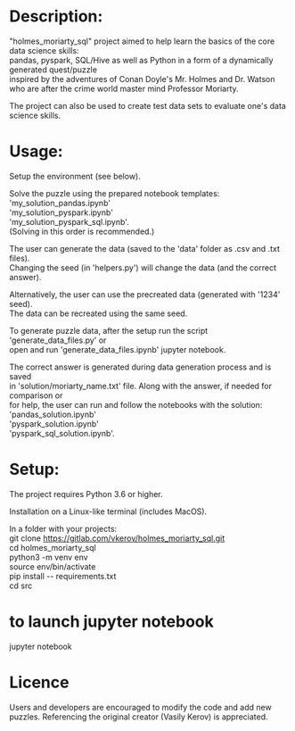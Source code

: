 # Description:  
"holmes_moriarty_sql" project aimed to help learn the basics of the core data science skills:  
pandas, pyspark, SQL/Hive as well as Python in a form of a dynamically generated quest/puzzle  
inspired by the adventures of Conan Doyle's Mr. Holmes and Dr. Watson who are after the crime 
world master mind Professor Moriarty.  
  
The project can also be used to create test data sets to evaluate one's data science skills.  
  
# Usage:  
Setup the environment (see below).
  
Solve the puzzle using the prepared notebook templates:  
'my_solution_pandas.ipynb'  
'my_solution_pyspark.ipynb'  
'my_solution_pyspark_sql.ipynb'.  
(Solving in this order is recommended.)  
  
  
The user can generate the data (saved to the 'data' folder as .csv and .txt files).  
Changing the seed (in 'helpers.py') will change the data (and the correct answer).
  
Alternatively, the user can use the precreated data (generated with '1234' seed).  
The data can be recreated using the same seed.  
  
To generate puzzle data, after the setup run the script 'generate_data_files.py' or  
open and run 'generate_data_files.ipynb' jupyter notebook.  
  
The correct answer is generated during data generation process and is saved  
in 'solution/moriarty_name.txt' file. Along with the answer, if needed for comparison or  
for help, the user can run and follow the notebooks with the solution:  
'pandas_solution.ipynb'  
'pyspark_solution.ipynb'  
'pyspark_sql_solution.ipynb'. 


# Setup:  
The project requires Python 3.6 or higher.  
  
Installation on a Linux-like terminal (includes MacOS).  
  
In a folder with your projects:  
git clone https://gitlab.com/vkerov/holmes_moriarty_sql.git  
cd holmes_moriarty_sql    
python3 -m venv env  
source env/bin/activate  
pip install -- requirements.txt  
cd src 
# to launch jupyter notebook
jupyter notebook  


#  Licence
Users and developers are encouraged to modify the code and add new puzzles.
Referencing the original creator (Vasily Kerov) is appreciated.
